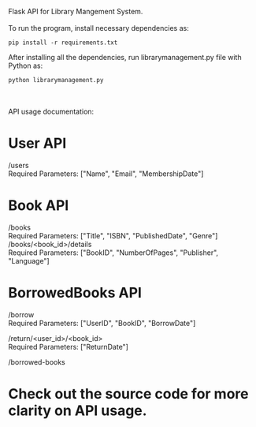 Flask API for Library Mangement System. <br><br>
To run the program, install necessary dependencies as:
```
pip install -r requirements.txt
```

After installing all the dependencies, run librarymanagement.py file with Python as:
```
python librarymanagement.py
```

<br> <br>
API usage documentation: <br>

# User API <br>
/users <br>
Required Parameters: ["Name", "Email", "MembershipDate"] <br>

# Book API <br>
/books <br>
Required Parameters: ["Title", "ISBN", "PublishedDate", "Genre"] <br>
/books/<book_id>/details <br>
Required Parameters: ["BookID", "NumberOfPages", "Publisher", "Language"] <br>

# BorrowedBooks API <br>
/borrow <br>
Required Parameters: ["UserID", "BookID", "BorrowDate"] <br>

/return/<user_id>/<book_id> <br>
Required Parameters: ["ReturnDate"] <br>

/borrowed-books <br>


# Check out the source code for more clarity on API usage.


